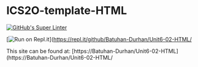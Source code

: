 # ICS2O-template-HTML

[![GitHub's Super Linter](https://github.com/Batuhan-Durhan/Unit6-02-HTML/workflows/GitHub's%20Super%20Linter/badge.svg)](https://github.com/Batuhan-Durhan/Unit6-02-HTML/actions)

[![Run on Repl.it](https://repl.it/badge/github/Batuhan-Durhan/Unit6-02-HTML)](https://repl.it/github/Batuhan-Durhan/Unit6-02-HTML/

This site can be found at: [https://Batuhan-Durhan/Unit6-02-HTML](https://Batuhan-Durhan/Unit6-02-HTML/
